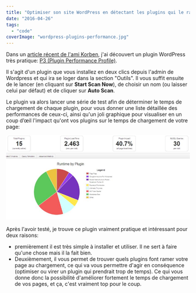 ```yaml
---
title: "Optimiser son site WordPress en détectant les plugins qui le ralentissent"
date: "2016-04-26"
tags:
  - "code"
coverImage: "wordpress-plugins-performance.jpg"
---
```


Dans un [article récent de l'ami Korben](http://korben.info/p3-plugin-profiler.html), j'ai découvert un plugin WordPress très pratique: [P3 (Plugin Performance Profile)](http://wordpress.org/plugins/p3-profiler/).<!--more-->

Il s'agit d'un plugin que vous installez en deux clics depuis l'admin de Wordpress et qui ira se loger dans la section "Outils". Il vous suffit ensuite de le lancer (en cliquant sur **Start Scan Now**), de choisir un nom (ou laisser celui par défaut) et de cliquer sur **Auto Scan**.

Le plugin va alors lancer une série de test afin de déterminer le temps de chargement de chaque plugin, pour vous donner une liste détaillée des performances de ceux-ci, ainsi qu'un joli graphique pour visualiser en un coup d’œil l'impact qu'ont vos plugins sur le temps de chargement de votre page:

![](images/p3.jpg)

Après l'avoir testé, je trouve ce plugin vraiment pratique et intéressant pour deux raisons:

- premièrement il est très simple à installer et utiliser. Il ne sert à faire qu'une chose mais il la fait bien.
- Deuxièmement, il vous permet de trouver quels plugins font ramer votre page au chargement, ce qui va vous permettre d'agir en conséquence (optimiser ou virer un plugin qui prendrait trop de temps). Ce qui vous donne donc la possibilité d'améliorer fortement le temps de chargement de vos pages, et ça, c'est vraiment top pour le coup.
